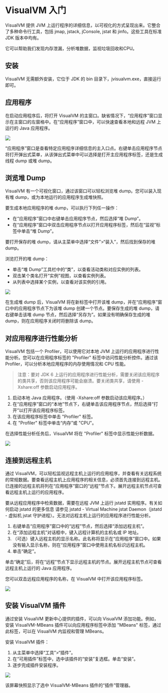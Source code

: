 # VisualVM 入门

VisualVM 提供 JVM 上运行程序的详细信息，以可视化的方式呈现出来。它整合了多种命令行工具，包括 jmap, jstack, jConsole, jstat 和 jinfo。这些工具在标准 JDK 版本中均有。

它可以帮助我们发现内存泄漏，分析堆数据，监视垃圾回收和CPU。

## 安装
VisualVM 无需额外安装，它位于 JDK 的 bin 目录下，jvisualvm.exe，直接运行即可。

## 应用程序
在启动应用程序后，将打开 VisualVM 的主窗口。缺省情况下，“应用程序”窗口显示在主窗口的左窗格中。在“应用程序”窗口中，可以快速查看本地和远程 JVM 上运行的 Java 应用程序。

![](2019-06-13-16-37-41.png)

“应用程序”窗口是查看特定应用程序详细信息的主入口点。右键单击应用程序节点将打开弹出式菜单，从该弹出式菜单中可以选择是打开主应用程序标签，还是生成线程 dump 或堆 dump。

## 浏览堆 Dump
VisualVM 有一个可视化窗口，通过该窗口可以轻松浏览堆 dump。您可以装入现有堆 dump，或为本地运行的应用程序生成堆快照。

要生成本地应用程序的堆 dump，可以执行下列任一操作：
- 在“应用程序”窗口中右键单击应用程序节点，然后选择“堆 Dump”。
- 在“应用程序”窗口中双击应用程序节点以打开应用程序标签，然后在“监视”标签中单击“堆 Dump”。

要打开保存的堆 dump，请从主菜单中选择“文件”>“装入”，然后找到保存的堆 dump。

浏览打开的堆 dump：
- 单击“堆 Dump”工具栏中的“类”，以查看活动类和对应实例的列表。
- 双击某个类名打开“实例”视图，以查看实例列表。
- 从列表中选择某个实例，以查看对该实例的引用。

![](2019-06-13-16-40-16.png)

在生成堆 dump 后，VisualVM 将在新标签中打开该堆 dump，并在“应用程序”窗口中的应用程序节点下为该堆 dump 创建一个节点。要保存生成的堆 dump，请右键单击该堆 dump 节点，然后选择“另存为”。如果没有明确保存生成的堆 dump，则在应用程序关闭时将删除该 dump。

## 对应用程序进行性能分析
VisualVM 包括一个 Profiler，可以使用它对本地 JVM 上运行的应用程序进行性能分析。您可以在应用程序标签的 "Profiler" 标签中访问性能分析控件。通过该 Profiler，可以分析本地应用程序的内存使用情况和 CPU 性能。

> 注意：要对 JDK 6 上运行的应用程序进行性能分析，需要关闭该应用程序的类共享，否则该应用程序可能会崩溃。要关闭类共享，请使用 -Xshare:off 参数启动应用程序。

1. 启动本地 Java 应用程序。（使用 -Xshare:off 参数启动该应用程序。）
2. 在“应用程序”窗口的“本地”节点下，右键单击该应用程序节点，然后选择“打开”以打开该应用程序标签。
3. 在该应用程序标签中单击 "Profiler" 标签。
4. 在 "Profiler" 标签中单击“内存”或 "CPU"。

在选择性能分析任务后，VisualVM 将在 "Profiler" 标签中显示性能分析数据。

![](2019-06-13-16-41-26.png)

## 连接到远程主机
通过 VisualVM，可以轻松监视远程主机上运行的应用程序，并查看有关远程系统的常规数据。要查看远程主机上应用程序的相关信息，必须首先连接到远程主机。已连接的远程主机将列在“应用程序”窗口的“远程”节点下。展开远程主机节点可查看远程主机上运行的应用程序。

要从远程应用程序中检索数据，需要在远程 JVM 上运行 jstatd 实用程序。有关如何启动 jstatd 的更多信息 请参见 jstatd - Virtual Machine jstat Daemon（jstatd - 虚拟机 jstat 守护进程）。无法对远程主机上运行的应用程序进行性能分析。
1. 右键单击“应用程序”窗口中的“远程”节点，然后选择“添加远程主机”。
2. 在“添加远程主机”对话框中，键入远程计算机的主机名或 IP 地址。
3. （可选）键入远程主机的显示名称。此名称将显示在“应用程序”窗口中。如果没有输入显示名称，则在“应用程序”窗口中使用主机名标识远程主机。
4. 单击“确定”。

单击“确定”后，将在“远程”节点下显示远程主机的节点。展开远程主机节点可查看远程主机上运行的 Java 应用程序。

您可以双击远程应用程序的名称，在 VisualVM 中打开该应用程序标签。

![](2019-06-13-16-42-33.png)

## 安装 VisualVM 插件
通过安装 VisualVM 更新中心提供的插件，可以向 VisualVM 添加功能。例如，安装 VisualVM-MBeans 插件可以向应用程序标签中添加 "MBeans" 标签，通过此标签，可以在 VisualVM 内监视和管理 MBeans。

安装 VisualVM 插件：
1. 从主菜单中选择“工具”>“插件”。
2. 在“可用插件”标签中，选中该插件的“安装”复选框。单击“安装”。
3. 逐步完成插件安装程序。

![](2019-06-13-16-43-10.png)

该屏幕快照显示了选中 VisualVM-MBeans 插件的“插件”管理器。
